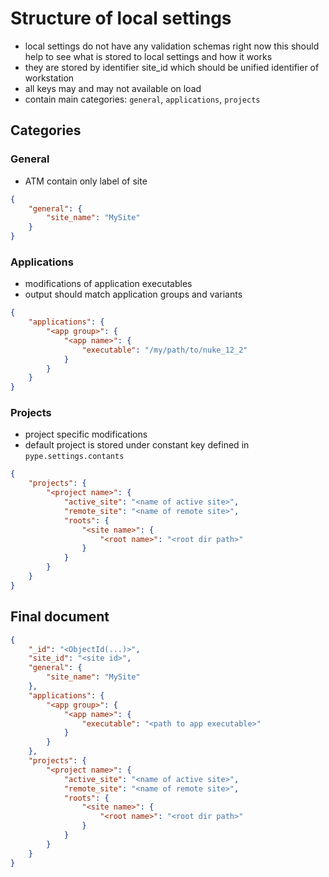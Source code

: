 # Structure of local settings
- local settings do not have any validation schemas right now this should help to see what is stored to local settings and how it works
- they are stored by identifier site_id which should be unified identifier of workstation
- all keys may and may not available on load
- contain main categories: `general`, `applications`, `projects`

## Categories
### General
- ATM contain only label of site
```json
{
    "general": {
        "site_name": "MySite"
    }
}
```

### Applications
- modifications of application executables
- output should match application groups and variants
```json
{
    "applications": {
        "<app group>": {
            "<app name>": {
                "executable": "/my/path/to/nuke_12_2"
            }
        }
    }
}
```

### Projects
- project specific modifications
- default project is stored under constant key defined in `pype.settings.contants`
```json
{
    "projects": {
        "<project name>": {
            "active_site": "<name of active site>",
            "remote_site": "<name of remote site>",
            "roots": {
                "<site name>": {
                    "<root name>": "<root dir path>"
                }
            }
        }
    }
}
```

## Final document
```json
{
    "_id": "<ObjectId(...)>",
    "site_id": "<site id>",
    "general": {
        "site_name": "MySite"
    },
    "applications": {
        "<app group>": {
            "<app name>": {
                "executable": "<path to app executable>"
            }
        }
    },
    "projects": {
        "<project name>": {
            "active_site": "<name of active site>",
            "remote_site": "<name of remote site>",
            "roots": {
                "<site name>": {
                    "<root name>": "<root dir path>"
                }
            }
        }
    }
}
```
